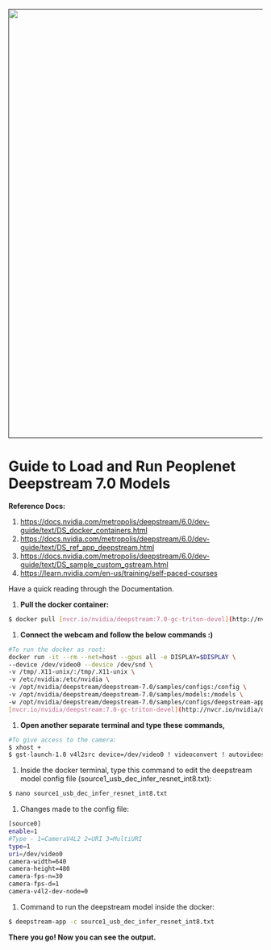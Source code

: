 <div align="center">
  <p>
    <a align="center" href="" target="_blank">
      <img
        width="850"
        src="https://github.com/myselfbasil/Guide-to-Load-and-Run-PeopleNet-Deepstream-7.0-Model/blob/1cc7d6cfe5276b60b29875ecf90499a4560a07d4/assets/header_img.png"
      >
    </a>
  </p>
</div>

# Guide to Load and Run Peoplenet Deepstream 7.0 Models

**Reference Docs:**

1. https://docs.nvidia.com/metropolis/deepstream/6.0/dev-guide/text/DS_docker_containers.html
2. https://docs.nvidia.com/metropolis/deepstream/6.0/dev-guide/text/DS_ref_app_deepstream.html
3. https://docs.nvidia.com/metropolis/deepstream/6.0/dev-guide/text/DS_sample_custom_gstream.html
4. https://learn.nvidia.com/en-us/training/self-paced-courses

Have a quick reading through the Documentation.

1. **Pull the docker container:**

```bash
$ docker pull [nvcr.io/nvidia/deepstream:7.0-gc-triton-devel](http://nvcr.io/nvidia/deepstream:7.0-gc-triton-devel)
```

1. **Connect the webcam and follow the below commands :)**

```bash
#To run the docker as root:
docker run -it --rm --net=host --gpus all -e DISPLAY=$DISPLAY \
--device /dev/video0 --device /dev/snd \
-v /tmp/.X11-unix/:/tmp/.X11-unix \
-v /etc/nvidia:/etc/nvidia \
-v /opt/nvidia/deepstream/deepstream-7.0/samples/configs:/config \
-v /opt/nvidia/deepstream/deepstream-7.0/samples/models:/models \
-w /opt/nvidia/deepstream/deepstream-7.0/samples/configs/deepstream-app \
[nvcr.io/nvidia/deepstream:7.0-gc-triton-devel](http://nvcr.io/nvidia/deepstream:7.0-gc-triton-devel)
```

1. **Open another separate terminal and type these commands,**

```bash
#To give access to the camera:
$ xhost +
$ gst-launch-1.0 v4l2src device=/dev/video0 ! videoconvert ! autovideosink
```

1. Inside the docker terminal, type this command to edit the deepstream model config file (source1_usb_dec_infer_resnet_int8.txt): 

```bash
$ nano source1_usb_dec_infer_resnet_int8.txt
```

1. Changes made to the config file:

```bash
[source0]
enable=1
#Type - 1=CameraV4L2 2=URI 3=MultiURI
type=1
uri=/dev/video0
camera-width=640
camera-height=480
camera-fps-n=30
camera-fps-d=1
camera-v4l2-dev-node=0
```

1. Command to run the deepstream model inside the docker:

```bash
$ deepstream-app -c source1_usb_dec_infer_resnet_int8.txt
```

**There you go! Now you can see the output.**

